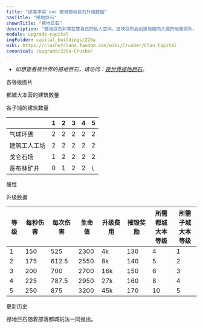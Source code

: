 ```yaml
---
title: "部落冲突 coc 都城撼地巨石升级数据"
navTitle: "撼地巨石"
shownTitle: "撼地巨石"
description: "撼地巨石非常在意自己的私人空间。这块巨石会凶狠地砸向入侵的地面部队，将他们碾压！"
module: upgrade-capital
imgFolder: capital_buildings/220a
wiki: https://clashofclans.fandom.com/wiki/Crusher/Clan_Capital
canonical: /upgrade/220a-Crusher
---
```


- *如想查看夜世界的撼地巨石，请访问：[夜世界撼地巨石](/upgrade/1105-Crusher)。*

<UnitInfo :folder="$frontmatter.imgFolder" imgSrc="Crusher5.png" :imgAlt="$frontmatter.navTitle" :description="$frontmatter.description" :isSmallImg="true" />

<SmallTitle>各等级图片</SmallTitle>

<Panel>
    <UnitImgGroup :folder="$frontmatter.imgFolder">
        <UnitImg imgTitle="废墟" imgSrc="Crusher_Ruin.png" />
        <UnitImg imgTitle="1 级" imgSrc="Crusher1.png" />
        <UnitImg imgTitle="2 级" imgSrc="Crusher2.png" />
        <UnitImg imgTitle="3 级" imgSrc="Crusher3.png" />
        <UnitImg imgTitle="4 级" imgSrc="Crusher4.png" />
        <UnitImg imgTitle="5 级" imgSrc="Crusher5.png" />
    </UnitImgGroup>
</Panel>

<SmallTitle>都城大本营的建筑数量</SmallTitle>

<BuildingNum>
    <BuildingNumRow title="大本等级" num="1 - 3, 4, 5 - 10" />
    <BuildingNumRow title="建筑数量" num="    0, 1,      2" />
</BuildingNum>

<SmallTitle>各子城的建筑数量</SmallTitle>

<DistrictTable>

|             |   1   |   2   |   3   |   4   |   5   |
|     ---     |  ---  |  ---  |  ---  |  ---  |  ---  |
|   气球环礁   |   2   |   2   |   2   |   2   |   2   |
| 建筑工人工坊 |   2   |   2   |   2   |   2   |   2   |
|   戈仑石场   |   1   |   2   |   2   |   2   |   2   |
|  哥布林矿井  |   0   |   1   |   2   |   2   |   \   |

</DistrictTable>

<SmallTitle>属性</SmallTitle>

<UnitProperties>
    <UnitProperty pKey="占地面积" pValue="2×2" />
    <UnitProperty pKey="判定面积" pValue="1×1" :isJudgeSquare="true" />
    <UnitProperty pKey="伤害类型" pValue="范围伤害" />
    <UnitProperty pKey="伤害半径" pValue="2.1 格" />
    <UnitProperty pKey="攻击的目标" pValue="仅地面目标" />
    <UnitProperty pKey="射程" pValue="1.7 格" />
    <UnitProperty pKey="攻速" pValue="3.5 秒/次" />
</UnitProperties>

<SmallTitle>升级数据</SmallTitle>

<script setup>
const tableExtraInfo = [
    {
        "column": 4,
        "type": "cost",
        "icon": "Gold3",
        "noGoldPass": true
    },
    {
        "column": 5,
        "type": "number",
        "icon": "Gold3",
        "noGoldPass": true
    }
];
</script>

<UnitTable :tableExtraInfo="tableExtraInfo">

| 等级 | 每秒伤害 | 每次伤害 | 生命值 | 升级费用 | 摧毁奖励 |所需都城<br>大本等级|所需子城<br>大本等级|
| ---- |   ---   |   ---   |   ---  |   ---   |   ---   |        ---        |        ---       |
|   1  |   150   |   525   |  2300  |    4k   |   130   |         4         |         1        |
|   2  |   175   |   612.5 |  2550  |    8k   |   140   |         5         |         2        |
|   3  |   200   |   700   |  2700  |   16k   |   150   |         6         |         3        |
|   4  |   225   |   787.5 |  2950  |   27k   |   160   |         8         |         4        |
|   5  |   250   |   875   |  3200  |   45k   |   170   |         10        |         5        |
</UnitTable>

<SmallTitle>更新历史</SmallTitle>

<Timeline>
    <TimelineItem date="2022/05/02">
        <TimelineRow>撼地巨石随着部落都城玩法一同推出。</TimelineRow>
    </TimelineItem>
    <TimelineItem :historyBottom="true" />
</Timeline>